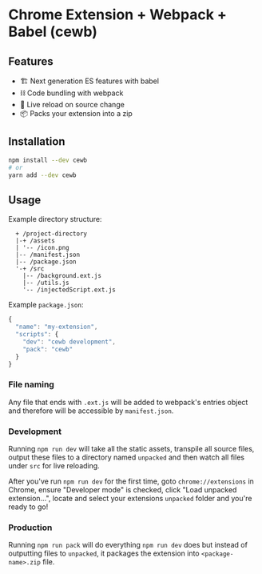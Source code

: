 # Chrome Extension + Webpack + Babel (cewb)

## Features

- 🏗 Next generation ES features with babel
- ⛓ Code bundling with webpack 
- 🔁 Live reload on source change
- 📦 Packs your extension into a zip

## Installation

```sh
npm install --dev cewb
# or
yarn add --dev cewb
```

## Usage

Example directory structure:

```
  + /project-directory
  |-+ /assets
  | '-- /icon.png
  |-- /manifest.json
  |-- /package.json
  '-+ /src
    |-- /background.ext.js
    |-- /utils.js
    '-- /injectedScript.ext.js
```

Example `package.json`:  

```js
{
  "name": "my-extension",
  "scripts": {
    "dev": "cewb development",
    "pack": "cewb"
  }
}
```

### File naming

Any file that ends with `.ext.js` will be added to webpack's entries object and therefore will be accessible by `manifest.json`. 

### Development

Running `npm run dev` will take all the static assets, transpile all source files, output these files to a directory named `unpacked` and then watch all files under `src` for live reloading.

After you've run `npm run dev` for the first time, goto `chrome://extensions` in Chrome, ensure "Developer mode" is checked, click "Load unpacked extension...", locate and select your extensions `unpacked` folder and you're ready to go!

### Production

Running `npm run pack` will do everything `npm run dev` does but instead of outputting files to `unpacked`, it packages the extension into `<package-name>.zip` file. 
